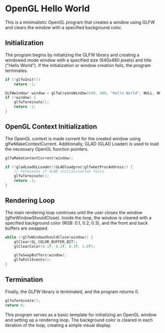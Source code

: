 # OpenGL Hello World

This is a minimalistic OpenGL program that creates a window using GLFW and clears the window with a specified background color.

## Initialization

The program begins by initializing the GLFW library and creating a windowed mode window with a specified size (640x480 pixels) and title ("Hello World"). If the initialization or window creation fails, the program terminates.

```cpp
if (!glfwInit())
    return -1;

GLFWwindow* window = glfwCreateWindow(640, 480, "Hello World", NULL, NULL);
if (!window) {
    glfwTerminate();
    return -1;
}
```

## OpenGL Context Initialization

The OpenGL context is made current for the created window using glfwMakeContextCurrent. Additionally, GLAD (GLAD Loader) is used to load the necessary OpenGL function pointers.

```cpp
glfwMakeContextCurrent(window);

if (!gladLoadGLLoader((GLADloadproc)glfwGetProcAddress)) {
    // Terminate if GLAD initialization fails
    glfwTerminate();
    return -1;
}
```

## Rendering Loop

The main rendering loop continues until the user closes the window (glfwWindowShouldClose). Inside the loop, the window is cleared with a specified background color (RGB: 0.1, 0.2, 0.3), and the front and back buffers are swapped.

```cpp
while (!glfwWindowShouldClose(window)) {
    glClear(GL_COLOR_BUFFER_BIT);
    glClearColor(0.1f, 0.2f, 0.3f, 1.0f);

    glfwSwapBuffers(window);
    glfwPollEvents();
}
```

## Termination

Finally, the GLFW library is terminated, and the program returns 0.

```cpp
glfwTerminate();
return 0;
```

This program serves as a basic template for initializing an OpenGL window and setting up a rendering loop. The background color is cleared in each iteration of the loop, creating a simple visual display.
